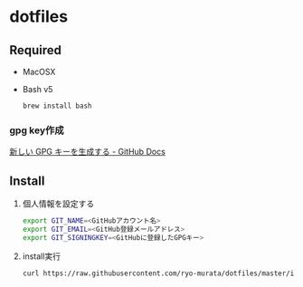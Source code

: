 # dotfiles

## Required

- MacOSX
- Bash v5

    ```
    brew install bash
    ```

### gpg key作成

[新しい GPG キーを生成する - GitHub Docs](https://docs.github.com/ja/github/authenticating-to-github/managing-commit-signature-verification/generating-a-new-gpg-key)

## Install

1. 個人情報を設定する

    ```sh
    export GIT_NAME=<GitHubアカウント名>
    export GIT_EMAIL=<GitHub登録メールアドレス>
    export GIT_SIGNINGKEY=<GitHubに登録したGPGキー>
    ```

1. install実行

    ```sh
    curl https://raw.githubusercontent.com/ryo-murata/dotfiles/master/install.sh | $(brew --prefix)/bin/bash
    ```
